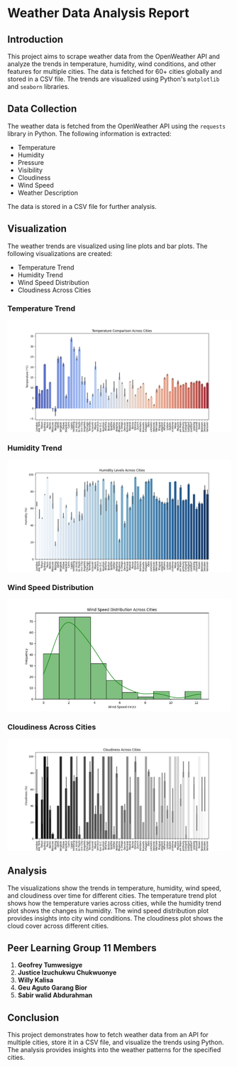 # Weather Data Analysis Report

## Introduction

This project aims to scrape weather data from the OpenWeather API and analyze the trends in temperature, humidity, wind conditions, and other features for multiple cities. The data is fetched for 60+ cities globally and stored in a CSV file. The trends are visualized using Python's `matplotlib` and `seaborn` libraries.

## Data Collection

The weather data is fetched from the OpenWeather API using the `requests` library in Python. The following information is extracted:
- Temperature
- Humidity
- Pressure
- Visibility
- Cloudiness
- Wind Speed
- Weather Description

The data is stored in a CSV file for further analysis.

## Visualization

The weather trends are visualized using line plots and bar plots. The following visualizations are created:
- Temperature Trend
- Humidity Trend
- Wind Speed Distribution
- Cloudiness Across Cities

### Temperature Trend

![Temperature Trend](temperature_comparison.png)

### Humidity Trend

![Humidity Trend](humidity_levels.png)

### Wind Speed Distribution

![Wind Speed Distribution](wind_speed_distribution.png)

### Cloudiness Across Cities

![Cloudiness Across Cities](cloudiness_across_cities.png)

## Analysis

The visualizations show the trends in temperature, humidity, wind speed, and cloudiness over time for different cities. The temperature trend plot shows how the temperature varies across cities, while the humidity trend plot shows the changes in humidity. The wind speed distribution plot provides insights into city wind conditions. The cloudiness plot shows the cloud cover across different cities.

## Peer Learning Group 11 Members
1. **Geofrey Tumwesigye**
2. **Justice Izuchukwu Chukwuonye**
3. **Willy Kalisa**
4. **Geu Aguto Garang Bior**
5. **Sabir walid Abdurahman**

## Conclusion

This project demonstrates how to fetch weather data from an API for multiple cities, store it in a CSV file, and visualize the trends using Python. The analysis provides insights into the weather patterns for the specified cities.
